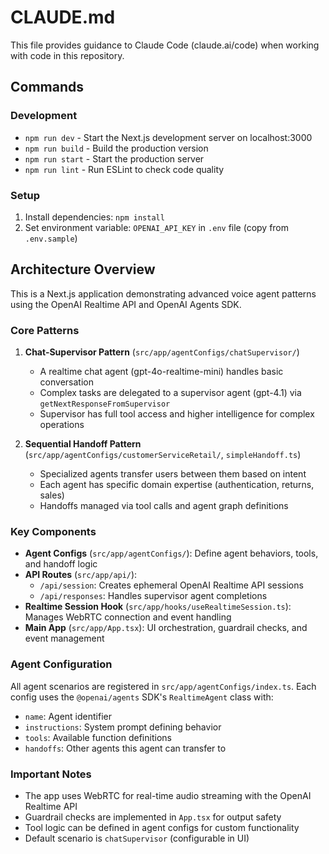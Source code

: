 # CLAUDE.md

This file provides guidance to Claude Code (claude.ai/code) when working with code in this repository.

## Commands

### Development
- `npm run dev` - Start the Next.js development server on localhost:3000
- `npm run build` - Build the production version
- `npm run start` - Start the production server
- `npm run lint` - Run ESLint to check code quality

### Setup
1. Install dependencies: `npm install`
2. Set environment variable: `OPENAI_API_KEY` in `.env` file (copy from `.env.sample`)

## Architecture Overview

This is a Next.js application demonstrating advanced voice agent patterns using the OpenAI Realtime API and OpenAI Agents SDK.

### Core Patterns

1. **Chat-Supervisor Pattern** (`src/app/agentConfigs/chatSupervisor/`)
   - A realtime chat agent (gpt-4o-realtime-mini) handles basic conversation
   - Complex tasks are delegated to a supervisor agent (gpt-4.1) via `getNextResponseFromSupervisor`
   - Supervisor has full tool access and higher intelligence for complex operations

2. **Sequential Handoff Pattern** (`src/app/agentConfigs/customerServiceRetail/`, `simpleHandoff.ts`)
   - Specialized agents transfer users between them based on intent
   - Each agent has specific domain expertise (authentication, returns, sales)
   - Handoffs managed via tool calls and agent graph definitions

### Key Components

- **Agent Configs** (`src/app/agentConfigs/`): Define agent behaviors, tools, and handoff logic
- **API Routes** (`src/app/api/`):
  - `/api/session`: Creates ephemeral OpenAI Realtime API sessions
  - `/api/responses`: Handles supervisor agent completions
- **Realtime Session Hook** (`src/app/hooks/useRealtimeSession.ts`): Manages WebRTC connection and event handling
- **Main App** (`src/app/App.tsx`): UI orchestration, guardrail checks, and event management

### Agent Configuration

All agent scenarios are registered in `src/app/agentConfigs/index.ts`. Each config uses the `@openai/agents` SDK's `RealtimeAgent` class with:
- `name`: Agent identifier
- `instructions`: System prompt defining behavior
- `tools`: Available function definitions
- `handoffs`: Other agents this agent can transfer to

### Important Notes

- The app uses WebRTC for real-time audio streaming with the OpenAI Realtime API
- Guardrail checks are implemented in `App.tsx` for output safety
- Tool logic can be defined in agent configs for custom functionality
- Default scenario is `chatSupervisor` (configurable in UI)